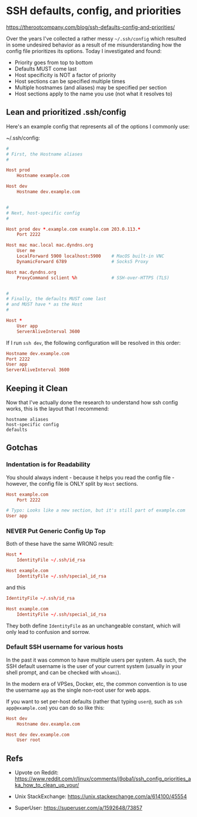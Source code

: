 # SSH defaults, config, and priorities

https://therootcompany.com/blog/ssh-defaults-config-and-priorities/

Over the years I've collected a rather messy `~/.ssh/config` which resulted in some undesired behavior as a result of me misunderstanding how the config file prioritizes its options. Today I investigated and found:
- Priority goes from top to bottom
- Defaults MUST come last
- Host specificity is NOT a factor of priority
- Host sections can be specified multiple times
- Multiple hostnames (and aliases) may be specified per section
- Host sections apply to the name you use (not what it resolves to)

## Lean and prioritized .ssh/config

Here's an example config that represents all of the options I commonly use:

~/.ssh/config:

```conf
#
# First, the Hostname aliases
#

Host prod
    Hostname example.com

Host dev
    Hostname dev.example.com


#
# Next, host-specific config
#

Host prod dev *.example.com example.com 203.0.113.*
    Port 2222

Host mac mac.local mac.dyndns.org
    User me
    LocalForward 5900 localhost:5900    # MacOS built-in VNC
    DynamicForward 6789                 # Socks5 Proxy

Host mac.dyndns.org
    ProxyCommand sclient %h             # SSH-over-HTTPS (TLS)


#
# Finally, the defaults MUST come last
# and MUST have * as the Host
#

Host *
    User app
    ServerAliveInterval 3600
```

If I run `ssh dev`, the following configuration will be resolved in this order:

```conf
Hostname dev.example.com
Port 2222
User app
ServerAliveInterval 3600
```

## Keeping it Clean

Now that I've actually done the research to understand how ssh config works, this is the layout that I recommend:

```
hostname aliases
host-specific config
defaults
```

## Gotchas

### Indentation is for Readability

You should always indent - because it helps you read the config file - however, the config file is ONLY split by `Host` sections.

```conf
Host example.com
    Port 2222

# Typo: Looks like a new section, but it's still part of example.com
User app
```

### NEVER Put Generic Config Up Top

Both of these have the same WRONG result:

```conf
Host *
    IdentityFile ~/.ssh/id_rsa

Host example.com
    IdentityFile ~/.ssh/special_id_rsa
```

and this

```conf
IdentityFile ~/.ssh/id_rsa

Host example.com
    IdentityFile ~/.ssh/special_id_rsa
```

They both define `IdentityFile` as an unchangeable constant, which will only lead to confusion and sorrow.

### Default SSH username for various hosts

In the past it was common to have multiple users per system. As such, the SSH default username is the user of your current system (usually in your shell prompt, and can be checked with `whoami`).

In the modern era of VPSes, Docker, etc, the common convention is to use the username `app` as the single non-root user for web apps.

If you want to set per-host defaults (rather that typing `user@`, such as `ssh app@example.com`) you can do so like this:

```conf
Host dev
    Hostname dev.example.com

Host dev dev.example.com
    User root
```


## Refs

* Upvote on Reddit: https://www.reddit.com/r/linux/comments/j9oba1/ssh_config_priorities_aka_how_to_clean_up_your/

* Unix StackExchange: https://unix.stackexchange.com/a/614100/45554

* SuperUser: https://superuser.com/a/1592648/73857
